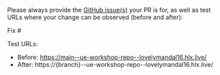 Please always provide the [GitHub issue(s)](../issues) your PR is for, as well as test URLs where your change can be observed (before and after):

Fix #<gh-issue-id>

Test URLs:
- Before: https://main--ue-workshop-repo--lovelymandal16.hlx.live/
- After: https://{branch}--ue-workshop-repo--lovelymandal16.hlx.live/
